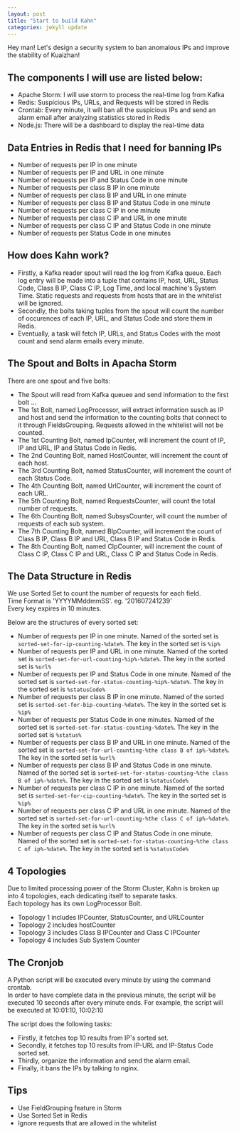```yaml
---
layout: post
title: "Start to build Kahn"
categories: jekyll update
---
```

Hey man! Let's design a security system to ban anomalous IPs and improve the stability of Kuaizhan!

## The components I will use are listed below:

* Apache Storm: I will use storm to process the real-time log from Kafka
* Redis: Suspicious IPs, URLs, and Requests will be stored in Redis
* Crontab: Every minute, it will ban all the suspicious IPs and send an alarm email after analyzing statistics stored in Redis
* Node.js: There will be a dashboard to display the real-time data


## Data Entries in Redis that I need for banning IPs

* Number of requests per IP in one minute
* Number of requests per IP and URL in one minute
* Number of requests per IP and Status Code in one minute
* Number of requests per class B IP in one minute
* Number of requests per class B IP and URL in one minute
* Number of requests per class B IP and Status Code in one minute
* Number of requests per class C IP in one minute
* Number of requests per class C IP and URL in one minute
* Number of requests per class C IP and Status Code in one minute
* Number of requests per Status Code in one minutes

## How does Kahn work?

* Firstly, a Kafka reader spout will read the log from Kafka queue. Each log entry will be made into a tuple that contains IP, host, URL, Status Code, Class B IP, Class C IP, Log Time, and local machine's System Time. Static requests and requests from hosts that are in the whitelist will be ignored.
* Secondly, the bolts taking tuples from the spout will count the number of occurences of each IP, URL, and Status Code and store them in Redis.
* Eventually, a task will fetch IP, URLs, and Status Codes with the most count and send alarm emails every minute.

## The Spout and Bolts in Apacha Storm

There are one spout and five bolts:

* The Spout will read from Kafka queuee and send information to the first bolt ... 
* The 1st Bolt, named LogProcessor, will extract information susch as IP and host and send the information to the counting bolts that connect to it through FieldsGrouping. Requests allowed in the whitelist will not be counted.
* The 1st Counting Bolt, named IpCounter, will increment the count of IP, IP and URL, IP and Status Code in Redis.
* The 2nd Counting Bolt, named HostCounter, will increment the count of each host.
* The 3rd Counting Bolt, named StatusCounter, will increment the count of each Status Code.
* The 4th Counting Bolt, named UrlCounter, will increment the count of each URL.
* The 5th Counting Bolt, named RequestsCounter, will count the total number of requests.
* The 6th Counting Bolt, named SubsysCounter, will count the number of requests of each sub system.
* The 7th Counting Bolt, named BIpCounter, will increment the count of Class B IP, Class B IP and URL, Class B IP and Status Code in Redis.
* The 8th Counting Bolt, named CIpCounter, will increment the count of Class C IP, Class C IP and URL, Class C IP and Status Code in Redis.

## The Data Structure in Redis

We use Sorted Set to count the number of requests for each field.  
Time Format is 'YYYYMMddmmSS'. eg. '201607241239'  
Every key expires in 10 minutes.  

Below are the structures of every sorted set:  

* Number of requests per IP in one minute. Named of the sorted set is `sorted-set-for-ip-counting-%date%`. The key in the sorted set is `%ip%`
* Number of requests per IP and URL in one minute. Named of the sorted set is `sorted-set-for-url-counting-%ip%-%date%`. The key in the sorted set is `%url%`
* Number of requests per IP and Status Code in one minute. Named of the sorted set is `sorted-set-for-status-counting-%ip%-%date%`. The key in the sorted set is `%statusCode%`
* Number of requests per class B IP in one minute. Named of the sorted set is `sorted-set-for-bip-counting-%date%`. The key in the sorted set is `%ip%`
* Number of requests per Status Code in one minutes. Named of the sorted set is `sorted-set-for-status-counting-%date%`. The key in the sorted set is `%status%`
* Number of requests per class B IP and URL in one minute. Named of the sorted set is `sorted-set-for-url-counting-%the class B of ip%-%date%`. The key in the sorted set is `%url%`
* Number of requests per class B IP and Status Code in one minute. Named of the sorted set is `sorted-set-for-status-counting-%the class B of ip%-%date%`. The key in the sorted set is `%statusCode%`
* Number of requests per class C IP in one minute. Named of the sorted set is `sorted-set-for-cip-counting-%date%`. The key in the sorted set is `%ip%`
* Number of requests per class C IP and URL in one minute. Named of the sorted set is `sorted-set-for-url-counting-%the class C of ip%-%date%`. The key in the sorted set is `%url%`
* Number of requests per class C IP and Status Code in one minute. Named of the sorted set is `sorted-set-for-status-counting-%the class C of ip%-%date%`. The key in the sorted set is `%statusCode%`


## 4 Topologies
Due to limited processing power of the Storm Cluster, Kahn is broken up into 4 topologies, each dedicating itself to separate tasks.   
Each topology has its own LogProcessor Bolt.  

* Topology 1 includes IPCounter, StatusCounter, and URLCounter
* Topology 2 includes hostCounter
* Topology 3 includes Class B IPCounter and Class C IPCounter
* Topology 4 includes Sub System Counter


## The Cronjob

A Python script will be executed every minute by using the command crontab.   
In order to have complete data in the previous minute, the script will be executed 10 seconds after every minute ends. For example, the script will be executed at 10:01:10, 10:02:10  

The script does the following tasks:  

* Firstly, it fetches top 10 results from IP's sorted set.
* Secondly, it fetches top 10 results from IP-URL and IP-Status Code sorted set.
* Thirdly, organize the information and send the alarm email.
* Finally, it bans the IPs by talking to nginx.


## Tips

* Use FieldGrouping feature in Storm
* Use Sorted Set in Redis
* Ignore requests that are allowed in the whitelist
